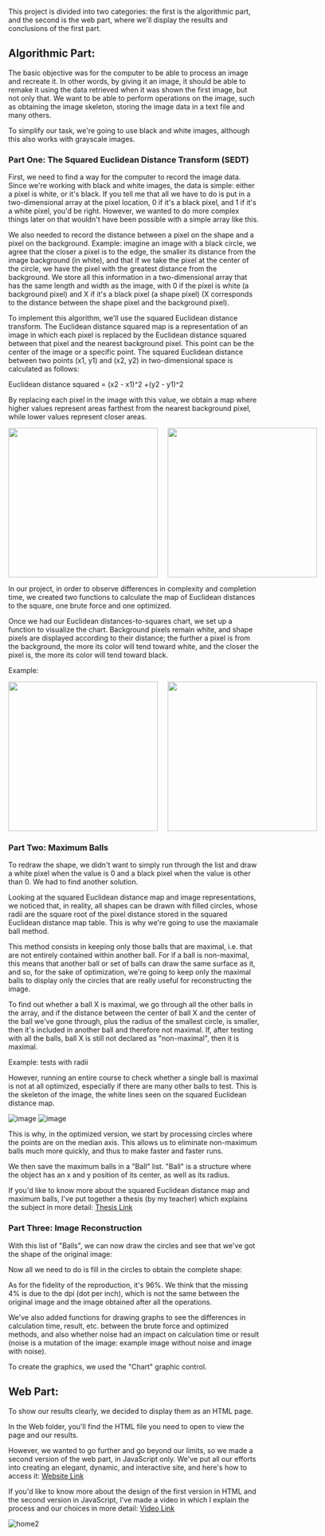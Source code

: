 This project is divided into two categories: the first is the algorithmic part, and the second is the web part, where we'll display the results and conclusions of the first part.


## Algorithmic Part:

The basic objective was for the computer to be able to process an image and recreate it. In other words, by giving it an image, it should be able to remake it using the data retrieved when it was shown the first image, but not only that. We want to be able to perform operations on the image, such as obtaining the image skeleton, storing the image data in a text file and many others.

To simplify our task, we're going to use black and white images, although this also works with grayscale images.

### Part One: The Squared Euclidean Distance Transform (SEDT)

First, we need to find a way for the computer to record the image data. Since we're working with black and white images, the data is simple: either a pixel is white, or it's black. If you tell me that all we have to do is put in a two-dimensional array at the pixel location, 0 if it's a black pixel, and 1 if it's a white pixel, you'd be right. However, we wanted to do more complex things later on that wouldn't have been possible with a simple array like this.

We also needed to record the distance between a pixel on the shape and a pixel on the background. Example: imagine an image with a black circle, we agree that the closer a pixel is to the edge, the smaller its distance from the image background (in white), and that if we take the pixel at the center of the circle, we have the pixel with the greatest distance from the background. We store all this information in a two-dimensional array that has the same length and width as the image, with 0 if the pixel is white (a background pixel) and X if it's a black pixel (a shape pixel) (X corresponds to the distance between the shape pixel and the background pixel).

To implement this algorithm, we'll use the squared Euclidean distance transform. The Euclidean distance squared map is a representation of an image in which each pixel is replaced by the Euclidean distance squared between that pixel and the nearest background pixel. This point can be the center of the image or a specific point. The squared Euclidean distance between two points (x1, y1) and (x2, y2) in two-dimensional space is calculated as follows:

Euclidean distance squared = (x2 - x1)^2 +(y2 - y1)^2

By replacing each pixel in the image with this value, we obtain a map where higher values represent areas farthest from the nearest background pixel, while lower values represent closer areas.

<div style="display: flex;">
  <img src="https://github.com/Artemis1799/Image_processing/assets/147591539/f72a727b-1a4d-4839-96d7-bc6f71840c71" style="height: 300px; margin-right: 20px;">
  <img src="https://github.com/Artemis1799/Image_processing/assets/147591539/83cf186e-1332-422b-8226-7dbb08968acb" style="height: 300px;">
</div>


In our project, in order to observe differences in complexity and completion time, we created two functions to calculate the map of Euclidean distances to the square, one brute force and one optimized.

Once we had our Euclidean distances-to-squares chart, we set up a function to visualize the chart. Background pixels remain white, and shape pixels are displayed according to their distance; the further a pixel is from the background, the more its color will tend toward white, and the closer the pixel is, the more its color will tend toward black.

Example:

<div style="display: flex;">
  <img src="https://github.com/Artemis1799/Image_processing/assets/147591539/9b9fae70-5c28-4460-b5c3-3df117451340" style="height: 300px; margin-right: 20px;">
  <img src="https://github.com/Artemis1799/Image_processing/assets/147591539/048279a9-d2f4-451d-99e2-91920ed77fdb" style="height: 300px;">
</div>




### Part Two: Maximum Balls

To redraw the shape, we didn't want to simply run through the list and draw a white pixel when the value is 0 and a black pixel when the value is other than 0. We had to find another solution.

Looking at the squared Euclidean distance map and image representations, we noticed that, in reality, all shapes can be drawn with filled circles, whose radii are the square root of the pixel distance stored in the squared Euclidean distance map table. This is why we're going to use the maxiamale ball method.

This method consists in keeping only those balls that are maximal, i.e. that are not entirely contained within another ball. For if a ball is non-maximal, this means that another ball or set of balls can draw the same surface as it, and so, for the sake of optimization, we're going to keep only the maximal balls to display only the circles that are really useful for reconstructing the image.

To find out whether a ball X is maximal, we go through all the other balls in the array, and if the distance between the center of ball X and the center of the ball we've gone through, plus the radius of the smallest circle, is smaller, then it's included in another ball and therefore not maximal. If, after testing with all the balls, ball X is still not declared as "non-maximal", then it is maximal.

Example: tests with radii

However, running an entire course to check whether a single ball is maximal is not at all optimized, especially if there are many other balls to test. This is the skeleton of the image, the white lines seen on the squared Euclidean distance map.

![image](https://github.com/Artemis1799/Image_processing/assets/147591539/fd124629-3ed0-4dda-8be1-a44dc08b6e95) ![image](https://github.com/Artemis1799/Image_processing/assets/147591539/1e84682e-85bb-446a-b9ef-05c304e9cb39)


This is why, in the optimized version, we start by processing circles where the points are on the median axis. This allows us to eliminate non-maximum balls much more quickly, and thus to make faster and faster runs.

We then save the maximum balls in a "Ball" list. "Ball" is a structure where the object has an x and y position of its center, as well as its radius.

If you'd like to know more about the squared Euclidean distance map and maximum balls, I've put together a thesis (by my teacher) which explains the subject in more detail: [Thesis Link](https://perso.liris.cnrs.fr/laure.tougne/theses_doctorants/these_Aurelie_leborgne.pdf)

### Part Three: Image Reconstruction

With this list of "Balls", we can now draw the circles and see that we've got the shape of the original image:

Now all we need to do is fill in the circles to obtain the complete shape:

As for the fidelity of the reproduction, it's 96%. We think that the missing 4% is due to the dpi (dot per inch), which is not the same between the original image and the image obtained after all the operations.

We've also added functions for drawing graphs to see the differences in calculation time, result, etc. between the brute force and optimized methods, and also whether noise had an impact on calculation time or result (noise is a mutation of the image: example image without noise and image with noise).

To create the graphics, we used the "Chart" graphic control.

## Web Part:

To show our results clearly, we decided to display them as an HTML page.

In the Web folder, you'll find the HTML file you need to open to view the page and our results.

However, we wanted to go further and go beyond our limits, so we made a second version of the web part, in JavaScript only. We've put all our efforts into creating an elegant, dynamic, and interactive site, and here's how to access it: [Website Link](https://ezwin.netlify.app)

If you'd like to know more about the design of the first version in HTML and the second version in JavaScript, I've made a video in which I explain the process and our choices in more detail: [Video Link](https://youtu.be/zJ3VeK5o50Q?si=sYNVVdltUfIWi16q)

![home2](https://github.com/Artemis1799/Image_processing/assets/147591539/25f2d361-0487-492e-a3ba-0e0945ad540b)

